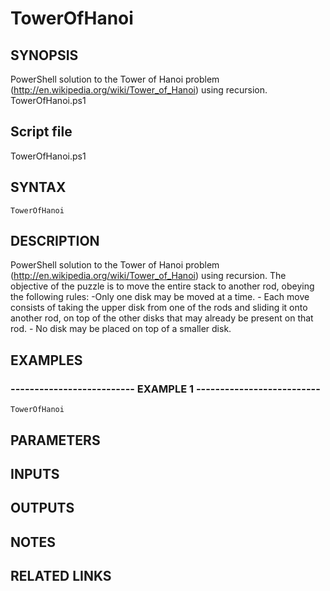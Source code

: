 # TowerOfHanoi

## SYNOPSIS
PowerShell solution to the Tower of Hanoi problem (http://en.wikipedia.org/wiki/Tower_of_Hanoi) using recursion.
TowerOfHanoi.ps1

## Script file
TowerOfHanoi.ps1

## SYNTAX

```
TowerOfHanoi
```

## DESCRIPTION
PowerShell solution to the Tower of Hanoi problem (http://en.wikipedia.org/wiki/Tower_of_Hanoi) using recursion.
The objective of the puzzle is to move the entire stack to another rod, obeying the following rules:
    -Only one disk may be moved at a time.
    - Each move consists of taking the upper disk from one of the rods and sliding it onto another rod, on top of the other disks that may already be present on that rod.
    - No disk may be placed on top of a smaller disk.

## EXAMPLES

### -------------------------- EXAMPLE 1 --------------------------
```
TowerOfHanoi
```

## PARAMETERS

## INPUTS

## OUTPUTS

## NOTES

## RELATED LINKS

